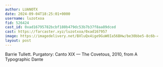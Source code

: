 ```yaml
---
author: LUANOTX
date: 2024-09-04T18:25:01+0000
username: luzotxoa
fid: 526424
cast_id: 0xad16795782bcbf180b479dc53b7b37f8aa89dced
cast: https://farcaster.xyz/luzotxoa/0xad167957
image: https://imagedelivery.net/BXluQx4ige9GuW0Ia56BHw/be30bbe5-8c6b-4ec9-8d5e-a2daf34bc000/original
layout: post
---
```


Barrie Tullett.
Purgatory: Canto XIX — The Covetous, 2010, from A Typographic Dante

<img src='https://imagedelivery.net/BXluQx4ige9GuW0Ia56BHw/be30bbe5-8c6b-4ec9-8d5e-a2daf34bc000/original' alt='' referrerpolicy='no-referrer'/>

